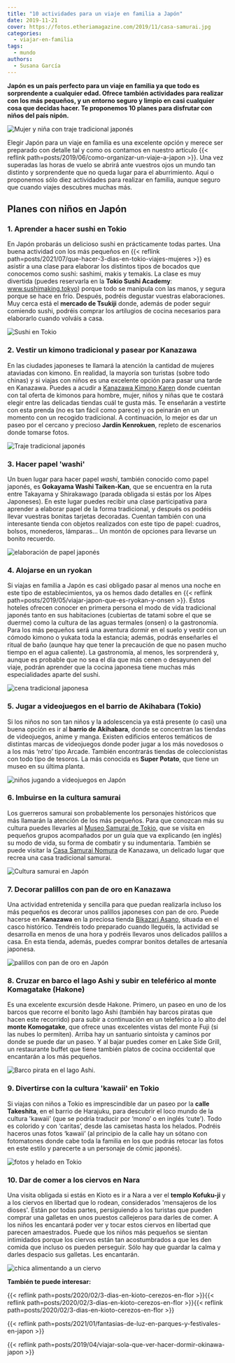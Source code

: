 ```yaml
---
title: "10 actividades para un viaje en familia a Japón"
date: 2019-11-21
cover: https://fotos.etheriamagazine.com/2019/11/casa-samurai.jpg
categories: 
  - viajar-en-familia
tags: 
  - mundo
authors: 
  - Susana García
---
```


**Japón es un país perfecto para un viaje en familia ya que todo es sorprendente a 
cualquier edad. Ofrece también actividades para realizar con los más pequeños, y un 
entorno seguro y limpio en casi cualquier cosa que decidas hacer. Te proponemos 10 
planes para disfrutar con niños del país nipón.** 

![Mujer y niña con traje tradicional japonés](https://fotos.etheriamagazine.com/2019/11/Japon-paseo-kimono.jpg "Fotos con kimonos en el Jardín Kenrokuen de Kanazawa. © SG")

Elegir Japón para un viaje en familia es una excelente opción y merece ser preparado con 
detalle tal y como os contamos en nuestro artículo {{< reflink 
path=posts/2019/06/como-organizar-un-viaje-a-japon >}}. Una vez superadas las horas de 
vuelo se abrirá ante vuestros ojos un mundo tan distinto y sorprendente que no queda 
lugar para el aburrimiento. Aquí o proponemos sólo diez actividades para realizar en 
familia, aunque seguro que cuando viajes descubres muchas más. 

## Planes con niños en Japón

### 1\. Aprender a hacer sushi en Tokio

En Japón probarás un delicioso sushi en prácticamente todas partes. Una buena actividad 
con los más pequeños en {{< reflink 
path=posts/2021/07/que-hacer-3-dias-en-tokio-viajes-mujeres >}} es asistir a una clase 
para elaborar los distintos tipos de bocados que conocemos como sushi: sashimi, makis y 
temakis. La clase es muy divertida (puedes reservarla en la **Tokio Sushi Academy**: 
www.sushimaking.tokyo) porque todo se manipula con las manos, y segura porque se hace en 
frío. Después, podréis degustar vuestras elaboraciones. Muy cerca está el **mercado de 
Tsukiji** donde, además de poder seguir comiendo sushi, podréis comprar los artilugios 
de cocina necesarios para elaborarlo cuando volváis a casa. 

![Sushi en Tokio](https://fotos.etheriamagazine.com/2019/11/japon-clase-sushi.jpg "Clase de sushi en Tokio. © SG")

### 2\. Vestir un kimono tradicional y pasear por Kanazawa

En las ciudades japoneses te llamará la atención la cantidad de mujeres ataviadas con 
kimono. En realidad, la mayoría son turistas (sobre todo chinas) y si viajas con niños 
es una excelente opción para pasar una tarde en Kanazawa. Puedes a acudir a [Kanazawa 
Kimono Karen](https://www.kimono-karen.jp) donde cuentan con tal oferta de kimonos para 
hombre, mujer, niños y niñas que te costará elegir entre las delicadas tiendas cuál te 
gusta más. Te enseñarán a vestirte con esta prenda (no es tan fácil como parece) y os 
peinarán en un momento con un recogido tradicional. A continuación, lo mejor es dar un 
paseo por el cercano y precioso **Jardín Kenrokuen**, repleto de escenarios donde 
tomarse fotos. 

![Traje tradicional japonés](https://fotos.etheriamagazine.com/2019/11/japon-kimono-kanazawa.jpg "Fotos en el Jardín Kenrokuen y detalle de peinado. © SG")

### 3\. Hacer papel 'washi'

Un buen lugar para hacer papel _washi_, también conocido como papel japonés, es 
**Gokayama Washi Taiken-Kan**, que se encuentra en la ruta entre Takayama y Shirakawago 
(parada obligada si estás por los Alpes Japoneses). En este lugar puedes recibir una 
clase participativa para aprender a elaborar papel de la forma tradicional, y después os 
podéis llevar vuestras bonitas tarjetas decoradas. Cuentan también con una interesante 
tienda con objetos realizados con este tipo de papel: cuadros, bolsos, monederos, 
lámparas... Un montón de opciones para llevarse un bonito recuerdo. 

![elaboración de papel japonés](https://fotos.etheriamagazine.com/2019/11/Japon-hacer-washi.jpg "Clase de papel 'washi'. © SG")

### 4\. Alojarse en un ryokan

Si viajas en familia a Japón es casi obligado pasar al menos una noche en este tipo de 
establecimientos, ya os hemos dado detalles en {{< reflink 
path=posts/2019/05/viajar-japon-que-es-ryokan-y-onsen >}}. Estos hoteles ofrecen conocer 
en primera persona el modo de vida tradicional japonés tanto en sus habitaciones 
(cubiertas de tatami sobre el que se duerme) como la cultura de las aguas termales 
(onsen) o la gastronomía. Para los más pequeños será una aventura dormir en el suelo y 
vestir con un cómodo kimono o yukata toda la estancia; además, podrás enseñarles el 
ritual de baño (aunque hay que tener la precaución de que no pasen mucho tiempo en el 
agua caliente). La gastronomía, al menos, les sorprenderá y, aunque es probable que no 
sea el día que más cenen o desayunen del viaje, podrán aprender que la cocina japonesa 
tiene muchas más especialidades aparte del sushi. 

![cena tradicional japonesa](https://fotos.etheriamagazine.com/2019/11/Japon-ninos-ryokan.jpg "Cena y detalle del pasillo del ryokan Gora Kadan de Hakone. © SG")

### 5\. Jugar a videojuegos en el barrio de Akihabara (Tokio)

Si los niños no son tan niños y la adolescencia ya está presente (o casi) una buena 
opción es ir al **barrio de Akihabara**, donde se concentran las tiendas de videojuegos, 
anime y manga. Existen edificios enteros temáticos de distintas marcas de videojuegos 
donde poder jugar a los más novedosos o a los más ‘retro’ tipo Arcade. También 
encontrarás tiendas de coleccionistas con todo tipo de tesoros. La más conocida es 
**Super Potato**, que tiene un museo en su última planta. 

![niños jugando a videojuegos en Japón](https://fotos.etheriamagazine.com/2019/11/Japon-akihabara.jpg "Barrio de Akihabara y juegos Arcade. © SG")

### 6\. Imbuirse en la cultura samurai

Los guerreros samurai son probablemente los personajes históricos que más llamarán la 
atención de los más pequeños. Para que conozcan más su cultura puedes llevarles al 
[Museo Samurai de Tokio](https://www.samuraimuseum.jp/en/index.html), que se visita en 
pequeños grupos acompañados por un guía que va explicando (en inglés) su modo de vida, 
su forma de combatir y su indumentaria. También se puede visitar la [Casa Samurai 
Nomura](http://www.nomurake.com) de Kanazawa, un delicado lugar que recrea una casa 
tradicional samurai. 

![Cultura samurai en Japón](https://fotos.etheriamagazine.com/2019/11/japon-samurais.jpg "Estanque de la Casa Samurai Nomura de Kanazawa y máscara en el Museo Samurai. © SG")

### 7\. Decorar palillos con pan de oro en Kanazawa

Una actividad entretenida y sencilla para que puedan realizarla incluso los más pequeños 
es decorar unos palillos japoneses con pan de oro. Puede hacerse en **Kanazawa** en la 
preciosa tienda [Bikazari 
Asano](https://enkanazawa.hakuichi.co.jp/shop/kanazawa-asano.php), situada en el casco 
histórico. Tendréis todo preparado cuando lleguéis, la actividad se desarrolla en menos 
de una hora y podréis llevaros unos delicados palillos a casa. En esta tienda, además, 
puedes comprar bonitos detalles de artesanía japonesa. 

![palillos con pan de oro en Japón](https://fotos.etheriamagazine.com/2019/11/Japon-ninos-palillos-pan-oro.jpg "Clase para decorar palillos con pan de oro en Kanazawa. © SG")

### 8\. Cruzar en barco el lago Ashi y subir en teleférico al monte Komagatake (Hakone)

Es una excelente excursión desde Hakone. Primero, un paseo en uno de los barcos que 
recorre el bonito lago Ashi (también hay barcos piratas que hacen este recorrido) para 
subir a continuación en un teleférico a lo alto del **monte Komogatake**, que ofrece 
unas excelentes vistas del monte Fuji (si las nubes lo permiten). Arriba hay un 
santuario sintoísta y caminos por donde se puede dar un paseo. Y al bajar puedes comer 
en Lake Side Grill, un restaurante buffet que tiene también platos de cocina occidental 
que encantarán a los más pequeños. 

![Barco pirata en el lago Ashi.](https://fotos.etheriamagazine.com/2019/11/Japon-ninos-ashi.jpg "Barco pirata en el lago Ashi. © SG")

### 9\. Divertirse con la cultura 'kawaii' en Tokio

Si viajas con niños a Tokio es imprescindible dar un paseo por la **calle Takeshita**, 
en el barrio de Harajuku, para descubrir el loco mundo de la cultura 'kawaii' (que se 
podría traducir por ‘mono’ o en inglés ‘cute’). Todo es colorido y con ‘caritas’, desde 
las camisetas hasta los helados. Podréis haceros unas fotos ‘kawaii’ (al principio de la 
calle hay un sótano con fotomatones donde cabe toda la familia en los que podrás retocar 
las fotos en este estilo y parecerte a un personaje de cómic japonés). 

![fotos y helado en Tokio](https://fotos.etheriamagazine.com/2019/11/Japon-kawaii-fotos-helado.jpg "Mundo 'kawaii': fotomatón para grupos y helado. © SG")

### 10\. Dar de comer a los ciervos en Nara

Una visita obligada si estás en Kioto es ir a Nara a ver el **templo Kofuku-ji** y a los 
ciervos en libertad que lo rodean, considerados 'mensajeros de los dioses'. Están por 
todas partes, persiguiendo a los turistas que pueden comprar una galletas en unos 
puestos callejeros para darles de comer. A los niños les encantará poder ver y tocar 
estos ciervos en libertad que parecen amaestrados. Puede que los niños más pequeños se 
sientan intimidados porque los ciervos están tan acostumbrados a que les den comida que 
incluso os pueden perseguir. Sólo hay que guardar la calma y darles despacio sus 
galletas. Les encantarán. 

![chica alimentando a un ciervo](https://fotos.etheriamagazine.com/2019/11/Nara-ciervos.jpg "Ciervos en Nara. © SG")

**También te puede interesar:** 

{{< reflink path=posts/2020/02/3-dias-en-kioto-cerezos-en-flor >}}{{< reflink 
path=posts/2020/02/3-dias-en-kioto-cerezos-en-flor >}}{{< reflink 
path=posts/2020/02/3-dias-en-kioto-cerezos-en-flor >}} 

{{< reflink path=posts/2021/01/fantasias-de-luz-en-parques-y-festivales-en-japon >}} 

{{< reflink path=posts/2019/04/viajar-sola-que-ver-hacer-dormir-okinawa-japon >}}
